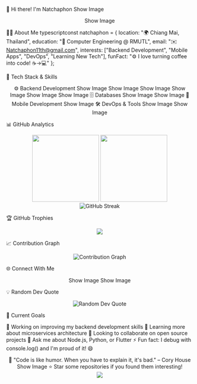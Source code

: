 👋 Hi there! I'm Natchaphon
Show Image
<div align="center">
Show Image
</div>

🧑‍💻 About Me
typescriptconst natchaphon = {
    location: "🌍 Chiang Mai, Thailand",
    education: "🧠 Computer Engineering @ RMUTL",
    email: "✉️ Natchaphon11th@gmail.com",
    interests: ["Backend Development", "Mobile Apps", "DevOps", "Learning New Tech"],
    funFact: "⚙️ I love turning coffee into code! ☕→💻"
};

🚀 Tech Stack & Skills
<div align="center">
⚙️ Backend Development
Show Image
Show Image
Show Image
Show Image
Show Image
Show Image
🗄️ Databases
Show Image
Show Image
📱 Mobile Development
Show Image
🛠️ DevOps & Tools
Show Image
Show Image
</div>

📊 GitHub Analytics
<div align="center">
  <img height="180em" src="https://github-readme-stats.vercel.app/api?username=pammytv2&show_icons=true&theme=tokyonight&include_all_commits=true&count_private=true"/>
  <img height="180em" src="https://github-readme-stats.vercel.app/api/top-langs/?username=pammytv2&layout=compact&langs_count=8&theme=tokyonight"/>
</div>
<div align="center">
  <img src="https://github-readme-streak-stats.herokuapp.com/?user=pammytv2&theme=tokyonight" alt="GitHub Streak"/>
</div>

🏆 GitHub Trophies
<div align="center">
  <img src="https://github-profile-trophy.vercel.app/?username=pammytv2&theme=tokyonight&no-frame=false&no-bg=false&margin-w=4&row=1"/>
</div>

📈 Contribution Graph
<div align="center">
  <img src="https://github-readme-activity-graph.vercel.app/graph?username=pammytv2&theme=tokyo-night&hide_border=true" alt="Contribution Graph"/>
</div>

🌐 Connect With Me
<div align="center">
Show Image
Show Image
</div>

💡 Random Dev Quote
<div align="center">
  <img src="https://quotes-github-readme.vercel.app/api?type=horizontal&theme=tokyonight" alt="Random Dev Quote"/>
</div>

🎯 Current Goals

🔭 Working on improving my backend development skills
🌱 Learning more about microservices architecture
👯 Looking to collaborate on open source projects
💬 Ask me about Node.js, Python, or Flutter
⚡ Fun fact: I debug with console.log() and I'm proud of it! 😄


<div align="center">
🎨 "Code is like humor. When you have to explain it, it's bad." – Cory House
Show Image
⭐ Star some repositories if you found them interesting!
</div>

<div align="center">
  <img src="https://capsule-render.vercel.app/api?type=waving&color=gradient&height=100&section=footer"/>
</div>
